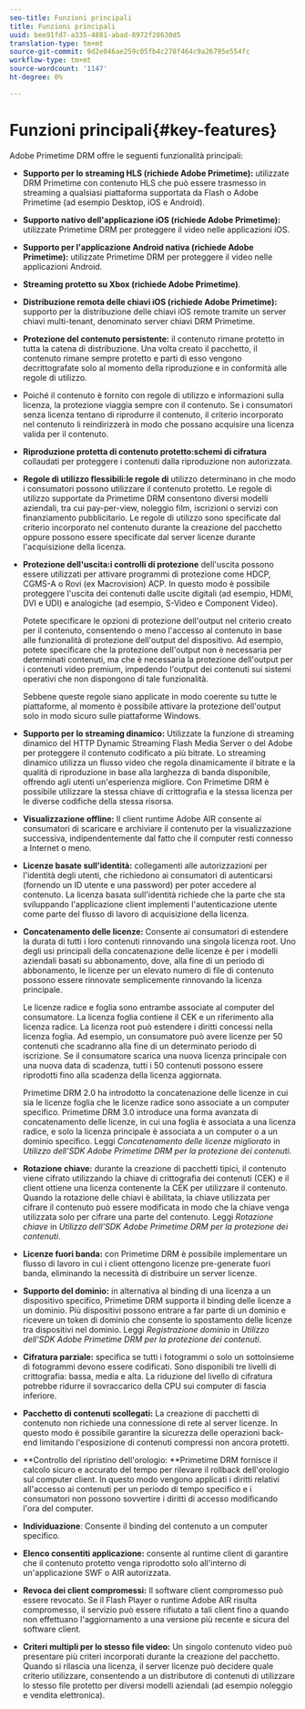```yaml
---
seo-title: Funzioni principali
title: Funzioni principali
uuid: bee91fd7-a335-4881-abad-8972f28630d5
translation-type: tm+mt
source-git-commit: 9d2e046ae259c05fb4c278f464c9a26795e554fc
workflow-type: tm+mt
source-wordcount: '1147'
ht-degree: 0%

---
```



# Funzioni principali{#key-features}

 Adobe Primetime DRM offre le seguenti funzionalità principali:

* **Supporto per lo streaming HLS (richiede  Adobe Primetime):** utilizzate DRM Primetime con contenuto HLS che può essere trasmesso in streaming a qualsiasi piattaforma supportata da Flash o  Adobe Primetime (ad esempio Desktop, iOS e Android).
* **Supporto nativo dell&#39;applicazione iOS (richiede  Adobe Primetime):** utilizzate Primetime DRM per proteggere il video nelle applicazioni iOS.
* **Supporto per l&#39;applicazione Android nativa (richiede  Adobe Primetime):** utilizzate Primetime DRM per proteggere il video nelle applicazioni Android.
* **Streaming protetto su Xbox (richiede  Adobe Primetime)**.
* **Distribuzione remota delle chiavi iOS (richiede  Adobe Primetime):** supporto per la distribuzione delle chiavi iOS remote tramite un server chiavi multi-tenant, denominato server chiavi DRM Primetime.
* **Protezione del contenuto persistente:** il contenuto rimane protetto in tutta la catena di distribuzione. Una volta creato il pacchetto, il contenuto rimane sempre protetto e parti di esso vengono decrittografate solo al momento della riproduzione e in conformità alle regole di utilizzo.
* Poiché il contenuto è fornito con regole di utilizzo e informazioni sulla licenza, la protezione viaggia sempre con il contenuto. Se i consumatori senza licenza tentano di riprodurre il contenuto, il criterio incorporato nel contenuto li reindirizzerà in modo che possano acquisire una licenza valida per il contenuto.
* **Riproduzione protetta di contenuto protetto:schemi di cifratura** collaudati per proteggere i contenuti dalla riproduzione non autorizzata.
* **Regole di utilizzo flessibili:le regole di** utilizzo determinano in che modo i consumatori possono utilizzare il contenuto protetto. Le regole di utilizzo supportate da Primetime DRM consentono diversi modelli aziendali, tra cui pay-per-view, noleggio film, iscrizioni o servizi con finanziamento pubblicitario. Le regole di utilizzo sono specificate dal criterio incorporato nel contenuto durante la creazione del pacchetto oppure possono essere specificate dal server licenze durante l&#39;acquisizione della licenza.
* **Protezione dell&#39;uscita:i controlli di protezione** dell&#39;uscita possono essere utilizzati per attivare programmi di protezione come HDCP, CGMS-A o Rovi (ex Macrovision) ACP. In questo modo è possibile proteggere l&#39;uscita dei contenuti dalle uscite digitali (ad esempio, HDMI, DVI e UDI) e analogiche (ad esempio, S-Video e Component Video).

   Potete specificare le opzioni di protezione dell&#39;output nel criterio creato per il contenuto, consentendo o meno l&#39;accesso al contenuto in base alle funzionalità di protezione dell&#39;output del dispositivo. Ad esempio, potete specificare che la protezione dell&#39;output non è necessaria per determinati contenuti, ma che è necessaria la protezione dell&#39;output per i contenuti video premium, impedendo l&#39;output dei contenuti sui sistemi operativi che non dispongono di tale funzionalità.

   Sebbene queste regole siano applicate in modo coerente su tutte le piattaforme, al momento è possibile attivare la protezione dell&#39;output solo in modo sicuro sulle piattaforme Windows.

* **Supporto per lo streaming dinamico:** Utilizzate la funzione di streaming dinamico del HTTP Dynamic Streaming Flash Media Server o del Adobe  per proteggere il contenuto codificato a più bitrate. Lo streaming dinamico utilizza un flusso video che regola dinamicamente il bitrate e la qualità di riproduzione in base alla larghezza di banda disponibile, offrendo agli utenti un&#39;esperienza migliore. Con Primetime DRM è possibile utilizzare la stessa chiave di crittografia e la stessa licenza per le diverse codifiche della stessa risorsa.
* **Visualizzazione offline:** Il client runtime  Adobe AIR consente ai consumatori di scaricare e archiviare il contenuto per la visualizzazione successiva, indipendentemente dal fatto che il computer resti connesso a Internet o meno.
* **Licenze basate sull&#39;identità:** collegamenti alle autorizzazioni per l&#39;identità degli utenti, che richiedono ai consumatori di autenticarsi (fornendo un ID utente e una password) per poter accedere al contenuto. La licenza basata sull&#39;identità richiede che la parte che sta sviluppando l&#39;applicazione client implementi l&#39;autenticazione utente come parte del flusso di lavoro di acquisizione della licenza.
* **Concatenamento delle licenze:** Consente ai consumatori di estendere la durata di tutti i loro contenuti rinnovando una singola licenza root. Uno degli usi principali della concatenazione delle licenze è per i modelli aziendali basati su abbonamento, dove, alla fine di un periodo di abbonamento, le licenze per un elevato numero di file di contenuto possono essere rinnovate semplicemente rinnovando la licenza principale.

   Le licenze radice e foglia sono entrambe associate al computer del consumatore. La licenza foglia contiene il CEK e un riferimento alla licenza radice. La licenza root può estendere i diritti concessi nella licenza foglia. Ad esempio, un consumatore può avere licenze per 50 contenuti che scadranno alla fine di un determinato periodo di iscrizione. Se il consumatore scarica una nuova licenza principale con una nuova data di scadenza, tutti i 50 contenuti possono essere riprodotti fino alla scadenza della licenza aggiornata.

   Primetime DRM 2.0 ha introdotto la concatenazione delle licenze in cui sia le licenze foglia che le licenze radice sono associate a un computer specifico. Primetime DRM 3.0 introduce una forma avanzata di concatenamento delle licenze, in cui una foglia è associata a una licenza radice, e solo la licenza principale è associata a un computer o a un dominio specifico. Leggi *Concatenamento delle licenze migliorato* in *Utilizzo dell&#39;SDK  Adobe Primetime DRM per la protezione dei contenuti*.

* **Rotazione chiave:** durante la creazione di pacchetti tipici, il contenuto viene cifrato utilizzando la chiave di crittografia dei contenuti (CEK) e il client ottiene una licenza contenente la CEK per utilizzare il contenuto. Quando la rotazione delle chiavi è abilitata, la chiave utilizzata per cifrare il contenuto può essere modificata in modo che la chiave venga utilizzata solo per cifrare una parte del contenuto. Leggi *Rotazione chiave* in *Utilizzo dell&#39;SDK  Adobe Primetime DRM per la protezione dei contenuti*.

* **Licenze fuori banda:** con Primetime DRM è possibile implementare un flusso di lavoro in cui i client ottengono licenze pre-generate fuori banda, eliminando la necessità di distribuire un server licenze.
* **Supporto del dominio:** in alternativa al binding di una licenza a un dispositivo specifico, Primetime DRM supporta il binding delle licenze a un dominio. Più dispositivi possono entrare a far parte di un dominio e ricevere un token di dominio che consente lo spostamento delle licenze tra dispositivi nel dominio. Leggi *Registrazione dominio* in *Utilizzo dell&#39;SDK  Adobe Primetime DRM per la protezione dei contenuti*.

* **Cifratura parziale:** specifica se tutti i fotogrammi o solo un sottoinsieme di fotogrammi devono essere codificati. Sono disponibili tre livelli di crittografia: bassa, media e alta. La riduzione del livello di cifratura potrebbe ridurre il sovraccarico della CPU sui computer di fascia inferiore.
* **Pacchetto di contenuti scollegati:** La creazione di pacchetti di contenuto non richiede una connessione di rete al server licenze. In questo modo è possibile garantire la sicurezza delle operazioni back-end limitando l&#39;esposizione di contenuti compressi non ancora protetti.
* **Controllo del ripristino dell&#39;orologio: **Primetime DRM fornisce il calcolo sicuro e accurato del tempo per rilevare il rollback dell&#39;orologio sul computer client. In questo modo vengono applicati i diritti relativi all&#39;accesso ai contenuti per un periodo di tempo specifico e i consumatori non possono sovvertire i diritti di accesso modificando l&#39;ora del computer.
* **Individuazione**: Consente il binding del contenuto a un computer specifico.
* **Elenco consentiti  applicazione:** consente al runtime client di garantire che il contenuto protetto venga riprodotto solo all&#39;interno di un&#39;applicazione SWF o AIR autorizzata.
* **Revoca dei client compromessi:** Il software client compromesso può essere revocato. Se il Flash Player o  runtime Adobe AIR risulta compromesso, il servizio può essere rifiutato a tali client fino a quando non effettuano l&#39;aggiornamento a una versione più recente e sicura del software client.
* **Criteri multipli per lo stesso file video:** Un singolo contenuto video può presentare più criteri incorporati durante la creazione del pacchetto. Quando si rilascia una licenza, il server licenze può decidere quale criterio utilizzare, consentendo a un distributore di contenuti di utilizzare lo stesso file protetto per diversi modelli aziendali (ad esempio noleggio e vendita elettronica).